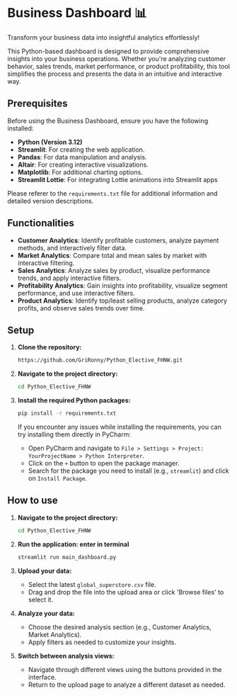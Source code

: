 # Business Dashboard 📊

Transform your business data into insightful analytics effortlessly!

This Python-based dashboard is designed to provide comprehensive insights into your business operations. Whether you're analyzing customer behavior, sales trends, market performance, or product profitability, this tool simplifies the process and presents the data in an intuitive and interactive way.

## Prerequisites

Before using the Business Dashboard, ensure you have the following installed:

- **Python (Version 3.12)**
- **Streamlit**: For creating the web application.
- **Pandas**: For data manipulation and analysis.
- **Altair**: For creating interactive visualizations.
- **Matplotlib**: For additional charting options.
- **Streamlit Lottie**: For integrating Lottie animations into Streamlit apps

Please referer to the `requirements.txt` file for additional information and detailed version descriptions.

## Functionalities

- **Customer Analytics**: Identify profitable customers, analyze payment methods, and interactively filter data.
- **Market Analytics**: Compare total and mean sales by market with interactive filtering.
- **Sales Analytics**: Analyze sales by product, visualize performance trends, and apply interactive filters.
- **Profitability Analytics**: Gain insights into profitability, visualize segment performance, and use interactive filters.
- **Product Analytics**: Identify top/least selling products, analyze category profits, and observe sales trends over time.

## Setup

1. **Clone the repository:**

    ```bash
    https://github.com/GriRonny/Python_Elective_FHNW.git
    ```

2. **Navigate to the project directory:**

    ```bash
    cd Python_Elective_FHNW
    ```

3. **Install the required Python packages:**

    ```bash
    pip install -r requirements.txt
    ```

   If you encounter any issues while installing the requirements, you can try installing them directly in PyCharm:

    - Open PyCharm and navigate to `File > Settings > Project: YourProjectName > Python Interpreter`.
    - Click on the `+` button to open the package manager.
    - Search for the package you need to install (e.g., `streamlit`) and click on `Install Package`.

## How to use

1. **Navigate to the project directory:**

    ```bash
    cd Python_Elective_FHNW
    ```

2. **Run the application: enter in terminal**

    ```bash
    streamlit run main_dashboard.py
    ```

3. **Upload your data:**

    - Select the latest `global_superstore.csv` file.
    - Drag and drop the file into the upload area or click 'Browse files' to select it.

4. **Analyze your data:**

    - Choose the desired analysis section (e.g., Customer Analytics, Market Analytics).
    - Apply filters as needed to customize your insights.

5. **Switch between analysis views:**

    - Navigate through different views using the buttons provided in the interface.
    - Return to the upload page to analyze a different dataset as needed.
